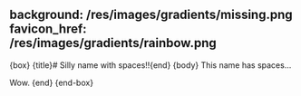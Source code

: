 background: /res/images/gradients/missing.png
favicon_href: /res/images/gradients/rainbow.png
---
{box}
{title}# Silly name with spaces!!{end}
{body}
This name has spaces...

Wow.
{end}
{end-box}